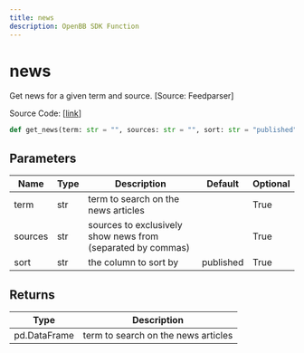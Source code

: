 ```yaml
---
title: news
description: OpenBB SDK Function
---
```


# news

Get news for a given term and source. [Source: Feedparser]

Source Code: [[link](https://github.com/OpenBB-finance/OpenBBTerminal/tree/main/openbb_terminal/common/feedparser_model.py#L13)]

```python
def get_news(term: str = "", sources: str = "", sort: str = "published") -> pd.DataFrame
```
## Parameters

| Name | Type | Description | Default | Optional |
| ---- | ---- | ----------- | ------- | -------- |
| term | str | term to search on the news articles |  | True |
| sources | str | sources to exclusively show news from (separated by commas) |  | True |
| sort | str | the column to sort by | published | True |

## Returns

| Type | Description |
| ---- | ----------- |
| pd.DataFrame | term to search on the news articles |

